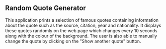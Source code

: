 ## Random Quote Generator

This application prints a selection of famous quotes containing information about the quote such as the source, citation, year and nationality. It displays these quotes randomly on the web page which changes every 10 seconds along with the colour of the background. The user is also able to manually change the quote by clicking on the "Show another quote" button.





